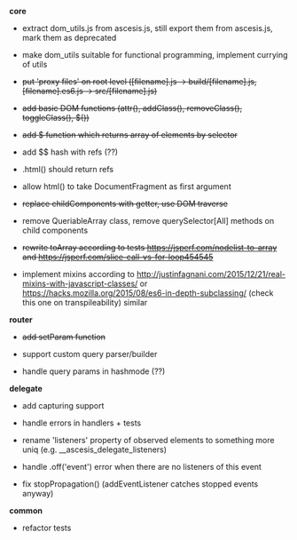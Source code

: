 **core**

* extract dom_utils.js from ascesis.js, still export them from ascesis.js, mark them as deprecated

* make dom_utils suitable for functional programming, implement currying of utils 

* ~~put 'proxy files' on root level ([filename].js -> build/[filename].js, [filename].es6.js -> src/[filename].js)~~

* ~~add basic DOM functions (attr(), addClass(), removeClass(), toggleClass(), $())~~

* ~~add $ function which returns array of elements by selector~~

* add $$ hash with refs (??)

* .html() should return refs

* allow html() to take DocumentFragment as first argument

* ~~replace childComponents with getter, use DOM traverse~~

* remove QueriableArray class, remove querySelector[All] methods on child components

* ~~rewrite toArray according to tests https://jsperf.com/nodelist-to-array and https://jsperf.com/slice-call-vs-for-loop454545~~

* implement mixins according to http://justinfagnani.com/2015/12/21/real-mixins-with-javascript-classes/ or https://hacks.mozilla.org/2015/08/es6-in-depth-subclassing/ (check this one on transpileability) similar

**router**

* ~~add setParam function~~

* support custom query parser/builder

* handle query params in hashmode (??)


**delegate**

* add capturing support

* handle errors in handlers + tests

* rename 'listeners' property of observed elements to something more uniq (e.g. __ascesis_delegate_listeners)

* handle .off('event') error when there are no listeners of this event

* fix stopPropagation() (addEventListener catches stopped events anyway)

**common**

* refactor tests
